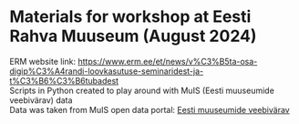# Materials for workshop at Eesti Rahva Muuseum (August 2024)
ERM website link: https://www.erm.ee/et/news/v%C3%B5ta-osa-digip%C3%A4randi-loovkasutuse-seminaridest-ja-t%C3%B6%C3%B6tubadest <br>
Scripts in Python created to play around with MuIS (Eesti muuseumide veebivärav) data <br>
Data was taken from MuIS open data portal: [Eesti muuseumide veebivärav](https://opendata.muis.ee/) <br>
